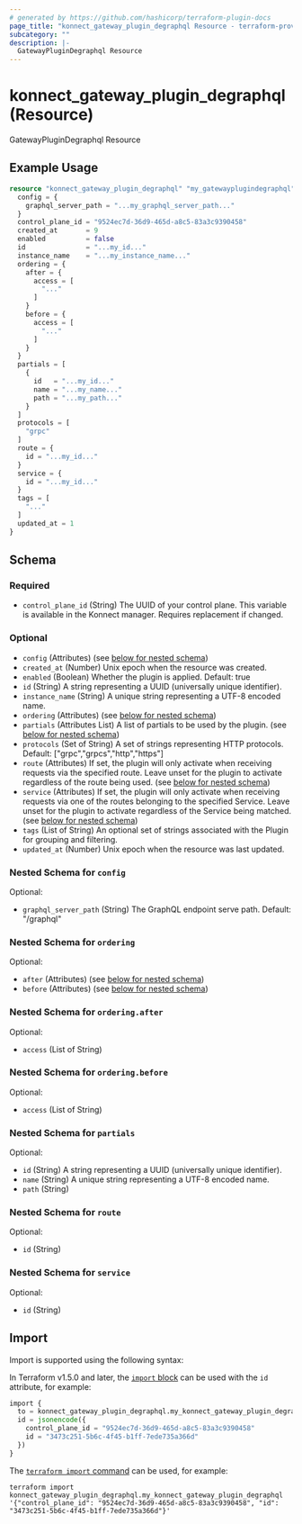 ```yaml
---
# generated by https://github.com/hashicorp/terraform-plugin-docs
page_title: "konnect_gateway_plugin_degraphql Resource - terraform-provider-konnect"
subcategory: ""
description: |-
  GatewayPluginDegraphql Resource
---
```


# konnect_gateway_plugin_degraphql (Resource)

GatewayPluginDegraphql Resource

## Example Usage

```terraform
resource "konnect_gateway_plugin_degraphql" "my_gatewayplugindegraphql" {
  config = {
    graphql_server_path = "...my_graphql_server_path..."
  }
  control_plane_id = "9524ec7d-36d9-465d-a8c5-83a3c9390458"
  created_at       = 9
  enabled          = false
  id               = "...my_id..."
  instance_name    = "...my_instance_name..."
  ordering = {
    after = {
      access = [
        "..."
      ]
    }
    before = {
      access = [
        "..."
      ]
    }
  }
  partials = [
    {
      id   = "...my_id..."
      name = "...my_name..."
      path = "...my_path..."
    }
  ]
  protocols = [
    "grpc"
  ]
  route = {
    id = "...my_id..."
  }
  service = {
    id = "...my_id..."
  }
  tags = [
    "..."
  ]
  updated_at = 1
}
```

<!-- schema generated by tfplugindocs -->
## Schema

### Required

- `control_plane_id` (String) The UUID of your control plane. This variable is available in the Konnect manager. Requires replacement if changed.

### Optional

- `config` (Attributes) (see [below for nested schema](#nestedatt--config))
- `created_at` (Number) Unix epoch when the resource was created.
- `enabled` (Boolean) Whether the plugin is applied. Default: true
- `id` (String) A string representing a UUID (universally unique identifier).
- `instance_name` (String) A unique string representing a UTF-8 encoded name.
- `ordering` (Attributes) (see [below for nested schema](#nestedatt--ordering))
- `partials` (Attributes List) A list of partials to be used by the plugin. (see [below for nested schema](#nestedatt--partials))
- `protocols` (Set of String) A set of strings representing HTTP protocols. Default: ["grpc","grpcs","http","https"]
- `route` (Attributes) If set, the plugin will only activate when receiving requests via the specified route. Leave unset for the plugin to activate regardless of the route being used. (see [below for nested schema](#nestedatt--route))
- `service` (Attributes) If set, the plugin will only activate when receiving requests via one of the routes belonging to the specified Service. Leave unset for the plugin to activate regardless of the Service being matched. (see [below for nested schema](#nestedatt--service))
- `tags` (List of String) An optional set of strings associated with the Plugin for grouping and filtering.
- `updated_at` (Number) Unix epoch when the resource was last updated.

<a id="nestedatt--config"></a>
### Nested Schema for `config`

Optional:

- `graphql_server_path` (String) The GraphQL endpoint serve path. Default: "/graphql"


<a id="nestedatt--ordering"></a>
### Nested Schema for `ordering`

Optional:

- `after` (Attributes) (see [below for nested schema](#nestedatt--ordering--after))
- `before` (Attributes) (see [below for nested schema](#nestedatt--ordering--before))

<a id="nestedatt--ordering--after"></a>
### Nested Schema for `ordering.after`

Optional:

- `access` (List of String)


<a id="nestedatt--ordering--before"></a>
### Nested Schema for `ordering.before`

Optional:

- `access` (List of String)



<a id="nestedatt--partials"></a>
### Nested Schema for `partials`

Optional:

- `id` (String) A string representing a UUID (universally unique identifier).
- `name` (String) A unique string representing a UTF-8 encoded name.
- `path` (String)


<a id="nestedatt--route"></a>
### Nested Schema for `route`

Optional:

- `id` (String)


<a id="nestedatt--service"></a>
### Nested Schema for `service`

Optional:

- `id` (String)

## Import

Import is supported using the following syntax:

In Terraform v1.5.0 and later, the [`import` block](https://developer.hashicorp.com/terraform/language/import) can be used with the `id` attribute, for example:

```terraform
import {
  to = konnect_gateway_plugin_degraphql.my_konnect_gateway_plugin_degraphql
  id = jsonencode({
    control_plane_id = "9524ec7d-36d9-465d-a8c5-83a3c9390458"
    id = "3473c251-5b6c-4f45-b1ff-7ede735a366d"
  })
}
```

The [`terraform import` command](https://developer.hashicorp.com/terraform/cli/commands/import) can be used, for example:

```shell
terraform import konnect_gateway_plugin_degraphql.my_konnect_gateway_plugin_degraphql '{"control_plane_id": "9524ec7d-36d9-465d-a8c5-83a3c9390458", "id": "3473c251-5b6c-4f45-b1ff-7ede735a366d"}'
```
